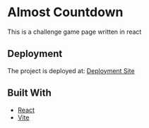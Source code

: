 # Almost Countdown

This is a challenge game page written in react

## Deployment

The project is deployed at: [Deployment Site](https://master--almostcountdown-lukarekhviashvili.netlify.app/)

## Built With

- [React](https://react.dev/)
- [Vite](https://vitejs.dev/)
